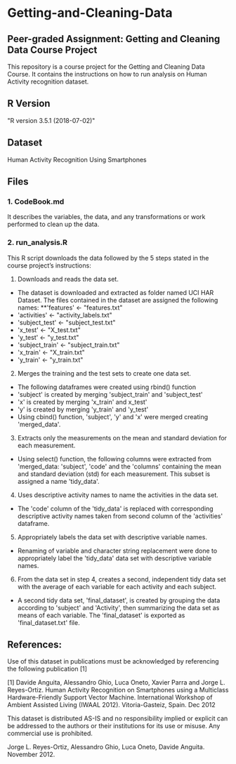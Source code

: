 # Getting-and-Cleaning-Data

## Peer-graded Assignment: Getting and Cleaning Data Course Project
This repository is a course project for the Getting and Cleaning Data Course. It contains the instructions on how to run analysis on Human Activity recognition dataset.

## R Version
"R version 3.5.1 (2018-07-02)"

## Dataset
Human Activity Recognition Using Smartphones

## Files
### 1.  CodeBook.md 
It describes the variables, the data, and any transformations or work performed to clean up the data.

### 2.  run_analysis.R 
This R script downloads the data followed by the 5 steps stated in the course project’s instructions:
1) Downloads and reads the data set.
- The dataset is downloaded and extracted as folder named UCI HAR Dataset.  The files contained in the dataset are assigned the following names:
**'features' <- "features.txt"
- 'activities' <- "activity_labels.txt"
- 'subject_test' <- "subject_test.txt"
- 'x_test' <- "X_test.txt"
- 'y_test' <- "y_test.txt"
- 'subject_train' <- "subject_train.txt"
- 'x_train' <- "X_train.txt"
- 'y_train' <- "y_train.txt"

2) Merges the training and the test sets to create one data set.
- The following dataframes were created using rbind() function
- 'subject' is created by merging 'subject_train' and 'subject_test' 
- 'x' is created by merging 'x_train' and x_test' 
- 'y' is created by merging 'y_train' and 'y_test' 
- Using cbind() function, 'subject', 'y' and 'x' were merged creating 'merged_data'.

3) Extracts only the measurements on the mean and standard deviation for each measurement.
- Using select() function, the following columns were extracted from 'merged_data: 'subject', 'code' and the 'columns' containing the mean and standard deviation (std) for each measurement.  This subset is assigned a name 'tidy_data'. 

4) Uses descriptive activity names to name the activities in the data set.
- The 'code' column of the 'tidy_data' is replaced with corresponding descriptive activity names taken from second column of the 'activities' dataframe.

5) Appropriately labels the data set with descriptive variable names.
- Renaming of variable and character string replacement were done to appropriately label the 'tidy_data' data set with descriptive variable names.

6) From the data set in step 4, creates a second, independent tidy data set with the average of each variable for each activity and each subject.
- A second tidy data set, 'final_dataset', is created by grouping the data according to 'subject' and 'Activity', then summarizing the data set as means of each variable.  The 'final_dataset' is exported as 'final_dataset.txt' file. 

## References:
Use of this dataset in publications must be acknowledged by referencing the following publication [1] 

[1] Davide Anguita, Alessandro Ghio, Luca Oneto, Xavier Parra and Jorge L. Reyes-Ortiz. Human Activity Recognition on Smartphones using a Multiclass Hardware-Friendly Support Vector Machine. International Workshop of Ambient Assisted Living (IWAAL 2012). Vitoria-Gasteiz, Spain. Dec 2012

This dataset is distributed AS-IS and no responsibility implied or explicit can be addressed to the authors or their institutions for its use or misuse. Any commercial use is prohibited.

Jorge L. Reyes-Ortiz, Alessandro Ghio, Luca Oneto, Davide Anguita. November 2012.
